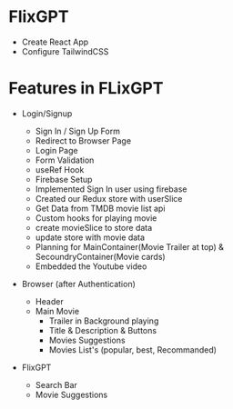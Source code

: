 # FlixGPT
- Create React App
- Configure TailwindCSS

# Features in FLixGPT

- Login/Signup
   - Sign In / Sign Up Form
   - Redirect to Browser Page
   - Login Page
   - Form Validation
   - useRef Hook
   - Firebase Setup
   - Implemented Sign In user using firebase
   - Created our Redux store with userSlice
   - Get Data from TMDB movie list api
   - Custom hooks for playing movie
   - create movieSlice to store data
   - update store with movie data
   - Planning for MainContainer(Movie Trailer at top) & SecoundryContainer(Movie cards)
   - Embedded the Youtube video 

   

- Browser (after Authentication)
   - Header
   - Main Movie
       - Trailer in Background playing
       - Title & Description & Buttons
       - Movies Suggestions
       - Movies List's (popular, best, Recommanded)

- FlixGPT
   - Search Bar
   - Movie Suggestions